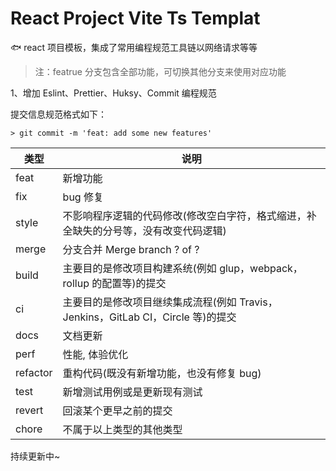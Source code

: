 # React Project Vite Ts Templat

🐟 react 项目模板，集成了常用编程规范工具链以网络请求等等

> 注：featrue 分支包含全部功能，可切换其他分支来使用对应功能

1、增加 Eslint、Prettier、Huksy、Commit 编程规范

提交信息规范格式如下：
```shell
> git commit -m 'feat: add some new features'
```
| 类型 | 说明 |
|-------|-------|
| feat | 新增功能 |
| fix | bug 修复 |
| style | 不影响程序逻辑的代码修改(修改空白字符，格式缩进，补全缺失的分号等，没有改变代码逻辑) |
| merge | 分支合并 Merge branch ? of ? |
| build | 主要目的是修改项目构建系统(例如 glup，webpack，rollup 的配置等)的提交 |
| ci | 主要目的是修改项目继续集成流程(例如 Travis，Jenkins，GitLab CI，Circle 等)的提交 |
| docs | 文档更新 |
| perf | 性能, 体验优化 |
| refactor | 重构代码(既没有新增功能，也没有修复 bug) |
| test | 新增测试用例或是更新现有测试 |
| revert | 回滚某个更早之前的提交 |
| chore | 不属于以上类型的其他类型 |

持续更新中~
